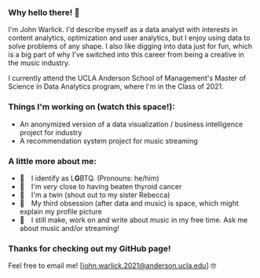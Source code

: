 ### Why hello there! 👋

I'm John Warlick. I'd describe myself as a data analyst with interests in content analytics, optimization and user analytics, but I enjoy using data to solve problems of any shape. I also like digging into data just for fun, which is a big part of why I've switched into this career from being a creative in the music industry.

I currently attend the UCLA Anderson School of Management's Master of Science in Data Analytics program, where I'm in the Class of 2021.

### Things I'm working on (watch this space!):

- An anonymized version of a data visualization / business intelligence project for industry
- A recommendation system project for music streaming 

### A little more about me:
- 👬 I identify as L**G**BTQ. (Pronouns: he/him) 
- 🏥 I'm _very_ close to having beaten thyroid cancer
- 👯 I'm a twin (shout out to my sister Rebecca)
- 🚀 My third obsession (after data and music) is space, which might explain my profile picture
- 🎼 I still make, work on and write about music in my free time. Ask me about music and/or streaming!

### Thanks for checking out my GitHub page!
Feel free to email me! [john.warlick.2021@anderson.ucla.edu] 🤓
